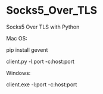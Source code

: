 # Socks5_Over_TLS
Socks5 Over TLS with Python

Mac OS:

pip install gevent

client.py -l:port -c:host:port

Windows:

client.exe -l:port -c:host:port
